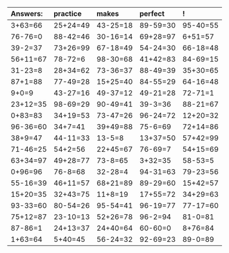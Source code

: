| Answers: | practice | makes | perfect | ! |
| :--- | :--- | :--- | :--- | :--- |
| 3+63=66 | 25+24=49 | 43-25=18 | 89-59=30 | 95-40=55 | 
| 76-76=0 | 88-42=46 | 30-16=14 | 69+28=97 | 6+51=57 | 
| 39-2=37 | 73+26=99 | 67-18=49 | 54-24=30 | 66-18=48 | 
| 56+11=67 | 78-72=6 | 98-30=68 | 41+42=83 | 84-69=15 | 
| 31-23=8 | 28+34=62 | 73-36=37 | 88-49=39 | 35+30=65 | 
| 87+1=88 | 77-49=28 | 15+25=40 | 84-55=29 | 64-16=48 | 
| 9+0=9 | 43-27=16 | 49-37=12 | 49-21=28 | 72-71=1 | 
| 23+12=35 | 98-69=29 | 90-49=41 | 39-3=36 | 88-21=67 | 
| 0+83=83 | 34+19=53 | 73-47=26 | 96-24=72 | 12+20=32 | 
| 96-36=60 | 34+7=41 | 39+49=88 | 75-6=69 | 72+14=86 | 
| 38+9=47 | 44-11=33 | 13-5=8 | 13+37=50 | 57+42=99 | 
| 71-46=25 | 54+2=56 | 22+45=67 | 76-69=7 | 54+15=69 | 
| 63+34=97 | 49+28=77 | 73-8=65 | 3+32=35 | 58-53=5 | 
| 0+96=96 | 76-8=68 | 32-28=4 | 94-31=63 | 79-23=56 | 
| 55-16=39 | 46+11=57 | 68+21=89 | 89-29=60 | 15+42=57 | 
| 15+20=35 | 32+43=75 | 11+8=19 | 17+55=72 | 34+29=63 | 
| 93-33=60 | 80-54=26 | 95-54=41 | 96-19=77 | 77-17=60 | 
| 75+12=87 | 23-10=13 | 52+26=78 | 96-2=94 | 81-0=81 | 
| 87-86=1 | 24+13=37 | 24+40=64 | 60-60=0 | 8+76=84 | 
| 1+63=64 | 5+40=45 | 56-24=32 | 92-69=23 | 89-0=89 | 
